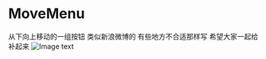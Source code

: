 # MoveMenu
从下向上移动的一组按钮 类似新浪微博的
有些地方不合适那样写 希望大家一起给补起来
![Image text](http://github.com/locatwang/MoveMenu/raw/master/descPic/sorry.gif)
